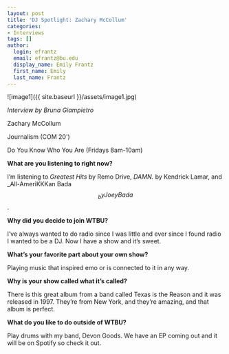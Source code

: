 ```yaml
---
layout: post
title: 'DJ Spotlight: Zachary McCollum'
categories:
- Interviews
tags: []
author:
  login: efrantz
  email: efrantz@bu.edu
  display_name: Emily Frantz
  first_name: Emily
  last_name: Frantz
---
```

![image1]({{ site.baseurl }}/assets/image1.jpg)

_Interview by Bruna Giampietro_

Zachary McCollum

Journalism (COM 20')

Do You Know Who You Are (Fridays 8am-10am)

**What are you listening to right now?**

I’m listening to _Greatest Hits_ by Remo Drive, _DAMN._ by Kendrick Lamar, and _All-AmeriKKKan Bada$$_ by Joey Bada$$.

**Why did you decide to join WTBU?**

I’ve always wanted to do radio since I was little and ever since I found radio I wanted to be a DJ. Now I have a show and it’s sweet.

**What’s your favorite part about your own show?**

Playing music that inspired emo or is connected to it in any way.

**Why is your show called what it’s called?**

There is this great album from a band called Texas is the Reason and it was released in 1997. They’re from New York, and they’re amazing, and that album is perfect.

**What do you like to do outside of WTBU?**

Play drums with my band, Devon Goods. We have an EP coming out and it will be on Spotify so check it out.